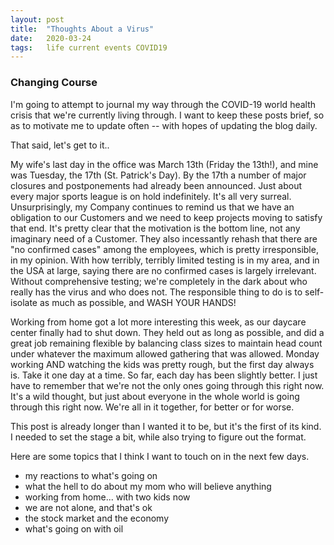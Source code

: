 ```yaml
---
layout: post
title:  "Thoughts About a Virus"
date:   2020-03-24
tags:   life current events COVID19
---
```

### Changing Course

I'm going to attempt to journal my way through the COVID-19 world health crisis that we're currently living through. I want to keep these posts brief, so as to motivate me to update often -- with hopes of updating the blog daily.

That said, let's get to it..

My wife's last day in the office was March 13th (Friday the 13th!), and mine was Tuesday, the 17th (St. Patrick's Day). By the 17th a number of major closures and postponements had already been announced. Just about every major sports league is on hold indefinitely. It's all very surreal. Unsurprisingly, my Company continues to remind us that we have an obligation to our Customers and we need to keep projects moving to satisfy that end. It's pretty clear that the motivation is the bottom line, not any imaginary need of a Customer. They also incessantly rehash that there are "no confirmed cases" among the employees, which is pretty irresponsible, in my opinion. With how terribly, terribly limited testing is in my area, and in the USA at large, saying there are no confirmed cases is largely irrelevant. Without comprehensive testing; we're completely in the dark about who really has the virus and who does not. The responsible thing to do is to self-isolate as much as possible, and WASH YOUR HANDS!

Working from home got a lot more interesting this week, as our daycare center finally had to shut down. They held out as long as possible, and did a great job remaining flexible by balancing class sizes to maintain head count under whatever the maximum allowed gathering that was allowed. Monday working AND watching the kids was pretty rough, but the first day always is. Take it one day at a time. So far, each day has been slightly better. I just have to remember that we're not the only ones going through this right now. It's a wild thought, but just about everyone in the whole world is going through this right now. We're all in it together, for better or for worse.

This post is already longer than I wanted it to be, but it's the first of its kind. I needed to set the stage a bit, while also trying to figure out the format.

Here are some topics that I think I want to touch on in the next few days.

* my reactions to what's going on
* what the hell to do about my mom who will believe anything
* working from home... with two kids now
* we are not alone, and that's ok
* the stock market and the economy
* what's going on with oil

